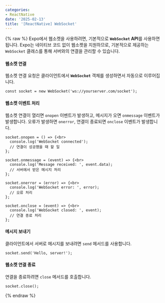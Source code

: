 ```yaml
---
categories:
- ReactNative
date: '2025-02-13'
title: '[ReactNative] WebSocket'
---
```


{% raw %}
Expo에서 웹소켓을 사용하려면, 기본적으로 **`WebSocket` API**를 사용하면 됩니다. Expo는 네이티브 코드 없이 웹소켓을 지원하므로, 기본적으로 제공하는 `WebSocket` 클래스를 통해 서버와의 연결을 관리할 수 있습니다.

#### 웹소켓 연결
웹소켓 연결 요청은 클라이언트에서 **`WebSocket`** 객체를 생성하면서 자동으로 이루어집니다.
    
```
const socket = new WebSocket('ws://yourserver.com/socket');
```
    
#### 웹소켓 이벤트 처리
웹소켓 연결이 열리면 `onopen` 이벤트가 발생하고, 메시지가 오면 `onmessage` 이벤트가 발생합니다. 오류가 발생하면 `onerror`, 연결이 종료되면 `onclose` 이벤트가 발생합니다.
    
```
socket.onopen = () => {<br>
  console.log('WebSocket connected');
  // 연결이 성공했을 때 할 일
};

socket.onmessage = (event) => {<br>
  console.log('Message received: ', event.data);
  // 서버에서 받은 메시지 처리
};

socket.onerror = (error) => {<br>
  console.log('WebSocket error: ', error);
  // 오류 처리
};

socket.onclose = (event) => {<br>
  console.log('WebSocket closed: ', event);
  // 연결 종료 처리
};
```
    
#### 메시지 보내기
클라이언트에서 서버로 메시지를 보내려면 `send` 메서드를 사용합니다.

```
socket.send('Hello, server!');
```

#### 웹소켓 연결 종료
연결을 종료하려면 `close` 메서드를 호출합니다.

```
socket.close();
```
{% endraw %}